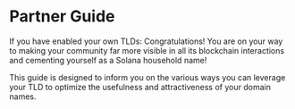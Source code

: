 # Partner Guide

If you have enabled your own TLDs: Congratulations! You are on your way to making your community far more visible in all its blockchain interactions and cementing yourself as a Solana household name!

This guide is designed to inform you on the various ways you can leverage your TLD to optimize the usefulness and attractiveness of your domain names.

